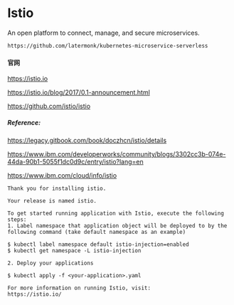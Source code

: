 # Istio
An open platform to connect, manage, and secure microservices.


```
https://github.com/latermonk/kubernetes-microservice-serverless

```

#### 官网
https://istio.io  

https://istio.io/blog/2017/0.1-announcement.html

https://github.com/istio/istio 



##### Reference:

https://legacy.gitbook.com/book/doczhcn/istio/details   


https://www.ibm.com/developerworks/community/blogs/3302cc3b-074e-44da-90b1-5055f1dc0d9c/entry/istio?lang=en  


https://www.ibm.com/cloud/info/istio



```
Thank you for installing istio.

Your release is named istio.

To get started running application with Istio, execute the following steps:
1. Label namespace that application object will be deployed to by the following command (take default namespace as an example)

$ kubectl label namespace default istio-injection=enabled
$ kubectl get namespace -L istio-injection

2. Deploy your applications

$ kubectl apply -f <your-application>.yaml

For more information on running Istio, visit:
https://istio.io/

```


